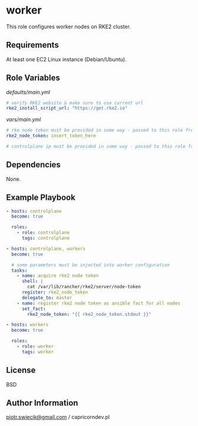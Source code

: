 worker
=========

This role configures worker nodes on RKE2 cluster.

Requirements
------------

At least one EC2 Linux instance (Debian/Ubuntu).

Role Variables
--------------

_defaults/main.yml_
```yaml
# verify RKE2 website & make sure to use current url
rke2_install_script_url: "https://get.rke2.io"
```

_vars/main.yml_
```yaml
# rke node token must be provided in some way - passed to this role from outside
rke2_node_token: insert_token_here

# controlplane ip must be provided in some way - passed to this role from outside
```

Dependencies
------------

None.

Example Playbook
----------------

```yaml
- hosts: controlplane
  become: true

  roles:
    - role: controlplane
      tags: controlplane

- hosts: controlplane, workers
  become: true

  # some parameters must be injected into worker configuration
  tasks:
    - name: acquire rke2 node token
      shell: |
        cat /var/lib/rancher/rke2/server/node-token
      register: rke2_node_token
      delegate_to: master
    - name: register rke2 node token as ansible fact for all nodes
      set_fact:
        rke2_node_token: "{{ rke2_node_token.stdout }}"

- hosts: workers
  become: true

  roles:
    - role: worker
      tags: worker
```

License
-------

BSD

Author Information
------------------

piotr.swiecik@gmail.com / capricorndev.pl
